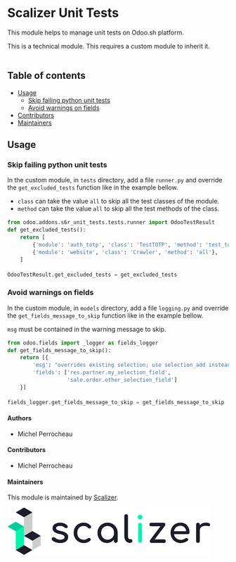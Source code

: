 Scalizer Unit Tests
===================

This module helps to manage unit tests on Odoo.sh platform.

This is a technical module. This requires a custom module to inherit it.
<br>
<br>

## Table of contents

* [Usage](#usage)
  * [Skip failing python unit tests](skip-failing-python-unit-tests)
  * [Avoid warnings on fields](avoid-warnings-on-fields)
* [Contributors](#contributors)
* [Maintainers](#maintainers)

## Usage

### Skip failing python unit tests

In the custom module, in `tests` directory, add a file `runner.py` and override the `get_excluded_tests` function like in the example bellow.

- `class` can take the value `all` to skip all the test classes of the module.
- `method` can take the value `all` to skip all the test methods of the class.

```python
from odoo.addons.s6r_unit_tests.tests.runner import OdooTestResult
def get_excluded_tests():
    return [
        {'module': 'auth_totp', 'class': 'TestTOTP', 'method': 'test_totp'},
        {'module': 'website', 'class': 'Crawler', 'method': 'all'},
    ]

OdooTestResult.get_excluded_tests = get_excluded_tests
```


### Avoid warnings on fields

In the custom module, in `models` directory, add a file `logging.py` and override the `get_fields_message_to_skip` function like in the example bellow.

`msg` must be contained in the warning message to skip. 

```python
from odoo.fields import _logger as fields_logger
def get_fields_message_to_skip():
    return [{
        'msg': "overrides existing selection; use selection_add instead",
        'fields': ['res.partner.my_selection_field',
                   'sale.order.other_selection_field']
    }]

fields_logger.get_fields_message_to_skip = get_fields_message_to_skip
```

#### Authors

* Michel Perrocheau

#### Contributors

* Michel Perrocheau

#### Maintainers


This module is maintained by [Scalizer](https://www.scalizer.fr).

![Scalizer](./static/description/logo.png)



